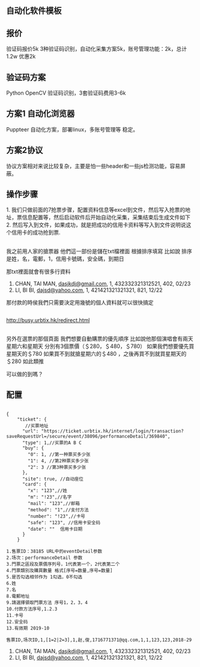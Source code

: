 ## 自动化软件模板

##
## 报价
验证码报价5k 3种验证码识别，自动化采集方案5k，账号管理功能：2k，总计1.2w 优惠2k
 
## 验证码方案
Python OpenCV 验证码识别，3套验证码费用3-6k
 
## 方案1 自动化浏览器
Puppteer 自动化方案，部署linux，多账号管理等 稳定。
 
## 方案2协议
协议方案相对来说比较复杂，主要是怕一些header和一些js检测功能，容易屏蔽。
 
## 操作步骤
1. 我们只做前面的7抢票步骤，配置资料信息等excel到文件，然后写入抢票的地址，票信息配置等，然后启动软件后开始自动化采集，采集结束后生成文件如下
2. 然后写入到文件，如果成功，就是把成功的信用卡资料等写入到文件说明说这个信用卡的成功抢到票.

##
我之前用人家的搶票器 他們這一部份是儲在txt檔裡面
根據排序填寫 比如說 排序是姓，名，電郵，1，信用卡號碼，安全碼，到期日

那txt裡面就會有很多行資料
1. CHAN, TAI MAN, dasjkdj@gmail.com, 1, 432332321312521, 402, 02/23
2. LI, BI BI, dajsd@yahoo.com, 1, 421421321321321, 821, 12/22

那付款的時侯我們只需要決定用幾號的個人資料就可以很快搞定


##
http://busy.urbtix.hk/redirect.html

##
另外在選票的那個頁面 我們想要自動購票的優先順序
比如說他那個演唱會有兩天 星期六和星期天 分別有3個票價（＄280，＄480，＄780）
如果我們想要優先買 星期天的＄780 如果買不到就搶星期六的＄480 ，之後再買不到就買星期天的＄280 
如此類推

可以做的到嗎？

## 配置

```

{
    "ticket": {
       //买票地址
      "url": "https://ticket.urbtix.hk/internet/login/transaction?saveRequestUrl=/secure/event/38096/performanceDetail/369840",
      "type": 1,//买票的A B C
      "buy": {
        "0": 1, //第一种票买多少张
        "1": 4, //第2种票买多少张
        "2": 3 //第3种票买多少张
      },
      "site": true, //自动座位
      "card": {
        "x": "123",//姓
        "m": "!23",//名字
        "mail": "123",//邮箱
        "method": "1",//支付方法
        "number": "!23",//卡号
        "safe": "123", //信用卡安全码
        "date": ""  信用卡日期
      }
    }
```

```text
1.售票ID：38185 URL中的eventDetail参数
2.场次：performanceDetail 参数
3.門票之區段及票價序列号，1代表第一个，2代表第二个
4.門票類別及購買數量 格式[序号=数量,序号=数量]
5.是否勾选相邻作为 1勾选，0不勾选
6.姓
7.名
8.電郵地址
9.請選擇領取門票方法 序号1，2，3，4
10.付款方法序号,1.2.3
11.卡号
12.安全码
13.有效期 2019-10
```
```text
售票ID,场次ID,1,[1=2|2=3],1,赵,俊,1716771371@qq.com,1,1,123,123,2018-29
```
1. CHAN, TAI MAN, dasjkdj@gmail.com, 1, 432332321312521, 402, 02/23
2. LI, BI BI, dajsd@yahoo.com, 1, 421421321321321, 821, 12/22
